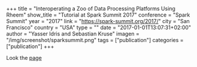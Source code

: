 +++
title = "Interoperating a Zoo of Data Processing Platforms Using Rheem"
show_title = "Tutorial at Spark Summit 2017"
conference = "Spark Summit"
year = "2017"
link = "https://spark-summit.org/2017/"
city = "San Francisco"
country =  "USA"
type = ""
date = "2017-01-01T13:07:31+02:00"
author = "Yasser Idris and Sebastian Kruse"
imagen = "/img/screenshot/sparksummit.png"
tags = ["publication"]
categories = ["publication"]
+++

Look the <a href="https://spark-summit.org/2017/">page </a>
